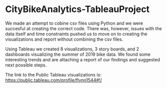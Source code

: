 # CityBikeAnalytics-TableauProject

We made an attempt to cobine csv files using Python and we were succesful at creating the correct code. There was, however, issues with the data itself and time constraints pushed us to move on to creating the visualizations and report without combining the csv files.

Using Tableau we created 8 visualizations, 3 story boards, and 2 dashboards visualizing the summer of 2019 bike data. We found some interesting trends and are attaching a report of our findings and suggested next possible steps. 

The link to the Public Tableau visualizations is: https://public.tableau.com/profile/flynn1544#!/ 

